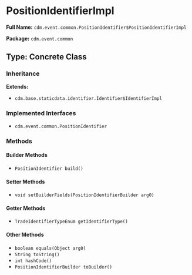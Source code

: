 # PositionIdentifierImpl

**Full Name:** `cdm.event.common.PositionIdentifier$PositionIdentifierImpl`

**Package:** `cdm.event.common`

## Type: Concrete Class

### Inheritance

**Extends:**
- `cdm.base.staticdata.identifier.Identifier$IdentifierImpl`

### Implemented Interfaces

- `cdm.event.common.PositionIdentifier`

### Methods

#### Builder Methods

- `PositionIdentifier build()`

#### Setter Methods

- `void setBuilderFields(PositionIdentifierBuilder arg0)`

#### Getter Methods

- `TradeIdentifierTypeEnum getIdentifierType()`

#### Other Methods

- `boolean equals(Object arg0)`
- `String toString()`
- `int hashCode()`
- `PositionIdentifierBuilder toBuilder()`

